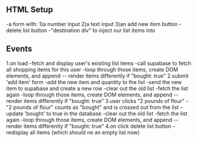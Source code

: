 ## HTML Setup
 -a form with:
  1)a number input
  2)a text input
  3)an add new item button
-delete list button
-"destination div" to inject our list items into

## Events
1.on load
  -fetch and display user's existing list items
    -call supabase to fetch all shopping items for this user
    -loop through those items, create DOM elements, and append -- render items differently if "bought: true"
2.submit 'add item' form
  -add the new item and quantity to the list
    -send the new item to supabase and create a new row
    -clear out the old list
    -fetch the list again
    -loop through those items, create DOM elements, and append -- render items differently if "bought: true"
3.user clicks "2 pounds of flour"
  -"2 pounds of flour" counts as "bought" and is crossed out from the list
    -update 'bought' to true in the database
    -clear out the old list
    -fetch the list again
    -loop through those items, create DOM elements, and append -- render items differently if "bought: true"
4.on click delete list button
  -redisplay all items (which should ne an empty list now)
